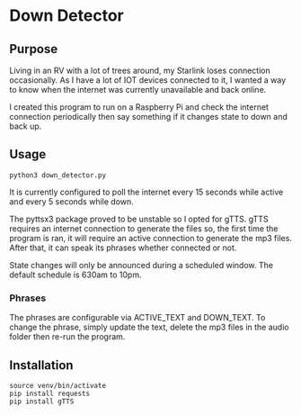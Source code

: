 # Down Detector

## Purpose

Living in an RV with a lot of trees around, my Starlink loses connection occasionally.
As I have a lot of IOT devices connected to it, I wanted a way to know when the internet 
was currently unavailable and back online.

I created this program to run on a Raspberry Pi and check the internet connection periodically
then say something if it changes state to down and back up.

## Usage

    python3 down_detector.py
    
It is currently configured to poll the internet every 15 seconds while active and every 5 seconds
while down.

The pyttsx3 package proved to be unstable so I opted for gTTS. gTTS requires an internet connection
to generate the files so, the first time the program is ran, it will require an active connection
to generate the mp3 files. After that, it can speak its phrases whether connected or not.

State changes will only be announced during a scheduled window. The default schedule is 630am to 10pm.

### Phrases
The phrases are configurable via ACTIVE_TEXT and DOWN_TEXT. To change the phrase, simply update
the text, delete the mp3 files in the audio folder then re-run the program.

## Installation
    source venv/bin/activate
    pip install requests
    pip install gTTS

